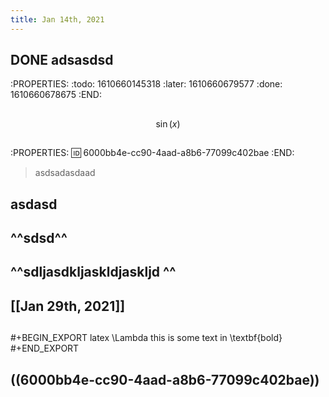 ```yaml
---
title: Jan 14th, 2021
---
```


##
## DONE adsasdsd
:PROPERTIES:
:todo: 1610660145318
:later: 1610660679577
:done: 1610660678675
:END:
##
##
$$ \sin(x)$$
##
##
##
:PROPERTIES:
:id: 6000bb4e-cc90-4aad-a8b6-77099c402bae
:END:
> asdsadasdaad
## asdasd
##
##
##
##
## ^^sdsd^^
## ^^sdljasdkljaskldjaskljd ^^
## [[Jan 29th, 2021]]
##
##
#+BEGIN_EXPORT latex
\Lambda this is some text in \textbf{bold}
#+END_EXPORT
##
##
## ((6000bb4e-cc90-4aad-a8b6-77099c402bae))
##
##
##

